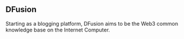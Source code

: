## DFusion

Starting as a blogging platform, DFusion aims to be the Web3 common knowledge base on the Internet Computer.
